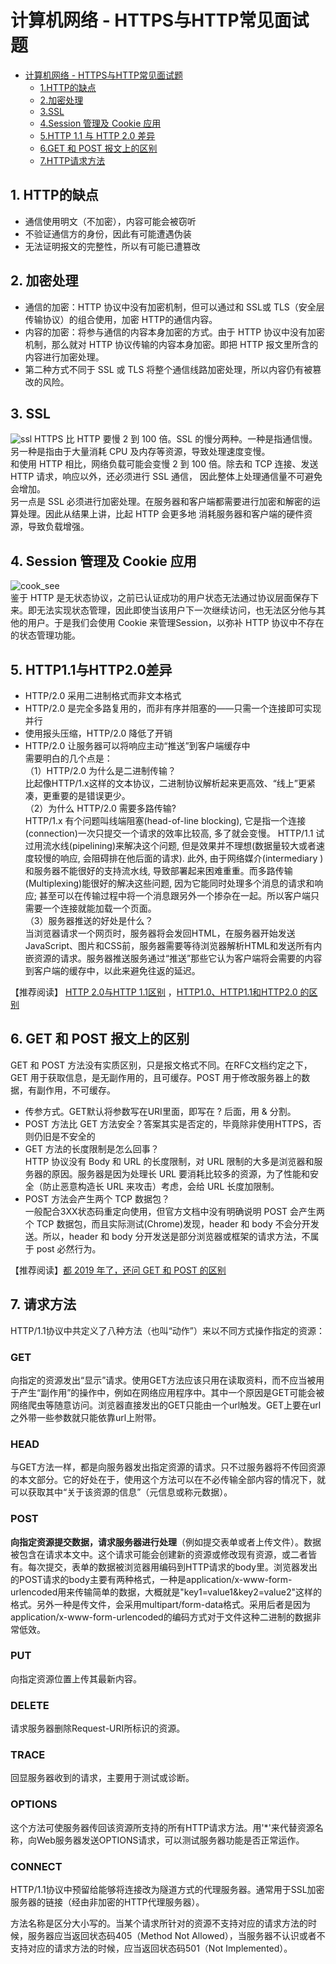 <!--
 * @Author: taobo
 * @Date: 2020-11-10 21:22:16
 * @LastEditTime: 2020-11-27 19:18:33
-->
# 计算机网络 - HTTPS与HTTP常见面试题  

<!-- toc -->
* [计算机网络 - HTTPS与HTTP常见面试题](#计算机网络---HTTPS与HTTP常见面试题)
    * [1.HTTP的缺点](#1-HTTP的缺点)
    * [2.加密处理](#2-加密处理)
    * [3.SSL](#3-SSL)
    * [4.Session 管理及 Cookie 应用](#4-Session-管理及-Cookie-应用)
    * [5.HTTP 1.1 与 HTTP 2.0 差异](#5-HTTP1.1与HTTP2.0差异)
    * [6.GET 和 POST 报文上的区别](#6-GET-和-POST-报文上的区别)
    * [7.HTTP请求方法](#7-请求方法)
<!-- toc -->  

## 1. HTTP的缺点
- 通信使用明文（不加密），内容可能会被窃听
- 不验证通信方的身份，因此有可能遭遇伪装
- 无法证明报文的完整性，所以有可能已遭篡改
## 2. 加密处理  
- 通信的加密：HTTP 协议中没有加密机制，但可以通过和 SSL或 TLS（安全层传输协议）的组合使用，加密 HTTP的通信内容。 
- 内容的加密：将参与通信的内容本身加密的方式。由于 HTTP 协议中没有加密机制，那么就对 HTTP 协议传输的内容本身加密。即把 HTTP 报文里所含的内容进行加密处理。
- 第二种方式不同于 SSL 或 TLS 将整个通信线路加密处理，所以内容仍有被篡改的风险。 
## 3. SSL  
![ssl](https://gitee.com/windyGOlife/cmianshi/raw/master/HTTP/Photo/ssl.png)
HTTPS 比 HTTP 要慢 2 到 100 倍。SSL 的慢分两种。一种是指通信慢。另一种是指由于大量消耗 CPU 及内存等资源，导致处理速度变慢。   
和使用 HTTP 相比，网络负载可能会变慢 2 到 100 倍。除去和 TCP 连接、发送 HTTP 请求，响应以外，还必须进行 SSL 通信， 因此整体上处理通信量不可避免会增加。  
另一点是 SSL 必须进行加密处理。在服务器和客户端都需要进行加密和解密的运算处理。因此从结果上讲，比起 HTTP 会更多地 消耗服务器和客户端的硬件资源，导致负载增强。  
## 4. Session 管理及 Cookie 应用 
![cook_see](https://gitee.com/windyGOlife/cmianshi/raw/master/HTTP/Photo/cookie_session.png)  
鉴于 HTTP 是无状态协议，之前已认证成功的用户状态无法通过协议层面保存下来。即无法实现状态管理，因此即使当该用户下一次继续访问，也无法区分他与其他的用户。于是我们会使用 Cookie 来管理Session，以弥补 HTTP 协议中不存在的状态管理功能。
## 5. HTTP1.1与HTTP2.0差异
- HTTP/2.0 采用二进制格式而非文本格式
- HTTP/2.0 是完全多路复用的，而非有序并阻塞的——只需一个连接即可实现并行
- 使用报头压缩，HTTP/2.0 降低了开销
- HTTP/2.0 让服务器可以将响应主动“推送”到客户端缓存中  
需要明白的几个点是：  
（1）HTTP/2.0 为什么是二进制传输？   
比起像HTTP/1.x这样的文本协议，二进制协议解析起来更高效、“线上”更紧凑，更重要的是错误更少。  
（2）为什么 HTTP/2.0 需要多路传输?  
HTTP/1.x 有个问题叫线端阻塞(head-of-line blocking), 它是指一个连接(connection)一次只提交一个请求的效率比较高, 多了就会变慢。 HTTP/1.1 试过用流水线(pipelining)来解决这个问题, 但是效果并不理想(数据量较大或者速度较慢的响应, 会阻碍排在他后面的请求). 此外, 由于网络媒介(intermediary )和服务器不能很好的支持流水线, 导致部署起来困难重重。而多路传输(Multiplexing)能很好的解决这些问题, 因为它能同时处理多个消息的请求和响应; 甚至可以在传输过程中将一个消息跟另外一个掺杂在一起。所以客户端只需要一个连接就能加载一个页面。  
（3）服务器推送的好处是什么？   
当浏览器请求一个网页时，服务器将会发回HTML，在服务器开始发送JavaScript、图片和CSS前，服务器需要等待浏览器解析HTML和发送所有内嵌资源的请求。服务器推送服务通过“推送”那些它认为客户端将会需要的内容到客户端的缓存中，以此来避免往返的延迟。     
 
【推荐阅读】 [HTTP 2.0与HTTP 1.1区别](https://www.cnblogs.com/frankyou/p/6145485.html) ，[HTTP1.0、HTTP1.1和HTTP2.0 的区别
](https://juejin.im/entry/5981c5df518825359a2b9476)  
## 6. GET 和 POST 报文上的区别
GET 和 POST 方法没有实质区别，只是报文格式不同。在RFC文档约定之下，GET 用于获取信息，是无副作用的，且可缓存。POST 用于修改服务器上的数据，有副作用，不可缓存。   
- 传参方式。GET默认将参数写在URI里面，即写在 ? 后面，用 & 分割。
- POST 方法比 GET 方法安全？答案其实是否定的，毕竟除非使用HTTPS，否则仍旧是不安全的
- GET 方法的长度限制是怎么回事？  
HTTP 协议没有 Body 和 URL 的长度限制，对 URL 限制的大多是浏览器和服务器的原因。服务器是因为处理长 URL 要消耗比较多的资源，为了性能和安全（防止恶意构造长 URL 来攻击）考虑，会给 URL 长度加限制。   
- POST 方法会产生两个 TCP 数据包？  
一般配合3XX状态码重定向使用，但官方文档中没有明确说明 POST 会产生两个 TCP 数据包，而且实际测试(Chrome)发现，header 和 body 不会分开发送。所以，header 和 body 分开发送是部分浏览器或框架的请求方法，不属于 post 必然行为。    

【推荐阅读】[都 2019 年了，还问 GET 和 POST 的区别](https://blog.fundebug.com/2019/02/22/compare-http-method-get-and-post/)

## 7. 请求方法
HTTP/1.1协议中共定义了八种方法（也叫“动作”）来以不同方式操作指定的资源：
### GET
向指定的资源发出“显示”请求。使用GET方法应该只用在读取资料，而不应当被用于产生“副作用”的操作中，例如在网络应用程序中。其中一个原因是GET可能会被网络爬虫等随意访问。浏览器直接发出的GET只能由一个url触发。GET上要在url之外带一些参数就只能依靠url上附带。
### HEAD
与GET方法一样，都是向服务器发出指定资源的请求。只不过服务器将不传回资源的本文部分。它的好处在于，使用这个方法可以在不必传输全部内容的情况下，就可以获取其中“关于该资源的信息”（元信息或称元数据）。
### POST
**向指定资源提交数据，请求服务器进行处理**（例如提交表单或者上传文件）。数据被包含在请求本文中。这个请求可能会创建新的资源或修改现有资源，或二者皆有。每次提交，表单的数据被浏览器用编码到HTTP请求的body里。浏览器发出的POST请求的body主要有两种格式，一种是application/x-www-form-urlencoded用来传输简单的数据，大概就是"key1=value1&key2=value2"这样的格式。另外一种是传文件，会采用multipart/form-data格式。采用后者是因为application/x-www-form-urlencoded的编码方式对于文件这种二进制的数据非常低效。
### PUT
向指定资源位置上传其最新内容。
### DELETE
请求服务器删除Request-URI所标识的资源。
### TRACE
回显服务器收到的请求，主要用于测试或诊断。
### OPTIONS
这个方法可使服务器传回该资源所支持的所有HTTP请求方法。用'*'来代替资源名称，向Web服务器发送OPTIONS请求，可以测试服务器功能是否正常运作。
### CONNECT
HTTP/1.1协议中预留给能够将连接改为隧道方式的代理服务器。通常用于SSL加密服务器的链接（经由非加密的HTTP代理服务器）。  


方法名称是区分大小写的。当某个请求所针对的资源不支持对应的请求方法的时候，服务器应当返回状态码405（Method Not Allowed），当服务器不认识或者不支持对应的请求方法的时候，应当返回状态码501（Not Implemented）。
